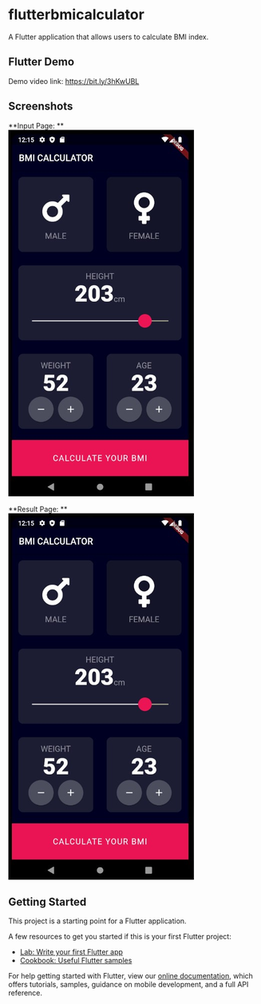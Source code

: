 # flutterbmicalculator

A Flutter application that allows users to calculate BMI index. 

## Flutter Demo
Demo video link: https://bit.ly/3hKwUBL


## Screenshots
**Input Page: **<br />
![](/lib/images/Screenshot_1.jpg)

**Result Page: **<br />
![](/lib/images/Screenshot_1.jpg)


## Getting Started

This project is a starting point for a Flutter application.

A few resources to get you started if this is your first Flutter project:

- [Lab: Write your first Flutter app](https://flutter.dev/docs/get-started/codelab)
- [Cookbook: Useful Flutter samples](https://flutter.dev/docs/cookbook)

For help getting started with Flutter, view our
[online documentation](https://flutter.dev/docs), which offers tutorials,
samples, guidance on mobile development, and a full API reference.
